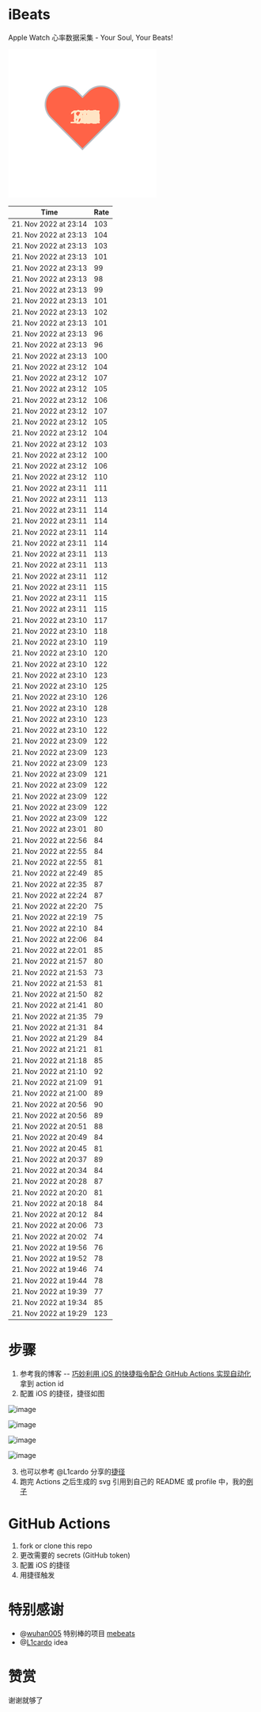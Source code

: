 # iBeats
Apple Watch 心率数据采集 - Your Soul, Your Beats!

![](./files/heart.svg)

<!--START_SECTION:my_heart_rate-->
| Time | Rate | 
 | ---- | ---- | 
| 21. Nov 2022 at 23:14 | 103 |
| 21. Nov 2022 at 23:13 | 104 |
| 21. Nov 2022 at 23:13 | 103 |
| 21. Nov 2022 at 23:13 | 101 |
| 21. Nov 2022 at 23:13 | 99 |
| 21. Nov 2022 at 23:13 | 98 |
| 21. Nov 2022 at 23:13 | 99 |
| 21. Nov 2022 at 23:13 | 101 |
| 21. Nov 2022 at 23:13 | 102 |
| 21. Nov 2022 at 23:13 | 101 |
| 21. Nov 2022 at 23:13 | 96 |
| 21. Nov 2022 at 23:13 | 96 |
| 21. Nov 2022 at 23:13 | 100 |
| 21. Nov 2022 at 23:12 | 104 |
| 21. Nov 2022 at 23:12 | 107 |
| 21. Nov 2022 at 23:12 | 105 |
| 21. Nov 2022 at 23:12 | 106 |
| 21. Nov 2022 at 23:12 | 107 |
| 21. Nov 2022 at 23:12 | 105 |
| 21. Nov 2022 at 23:12 | 104 |
| 21. Nov 2022 at 23:12 | 103 |
| 21. Nov 2022 at 23:12 | 100 |
| 21. Nov 2022 at 23:12 | 106 |
| 21. Nov 2022 at 23:12 | 110 |
| 21. Nov 2022 at 23:11 | 111 |
| 21. Nov 2022 at 23:11 | 113 |
| 21. Nov 2022 at 23:11 | 114 |
| 21. Nov 2022 at 23:11 | 114 |
| 21. Nov 2022 at 23:11 | 114 |
| 21. Nov 2022 at 23:11 | 114 |
| 21. Nov 2022 at 23:11 | 113 |
| 21. Nov 2022 at 23:11 | 113 |
| 21. Nov 2022 at 23:11 | 112 |
| 21. Nov 2022 at 23:11 | 115 |
| 21. Nov 2022 at 23:11 | 115 |
| 21. Nov 2022 at 23:11 | 115 |
| 21. Nov 2022 at 23:10 | 117 |
| 21. Nov 2022 at 23:10 | 118 |
| 21. Nov 2022 at 23:10 | 119 |
| 21. Nov 2022 at 23:10 | 120 |
| 21. Nov 2022 at 23:10 | 122 |
| 21. Nov 2022 at 23:10 | 123 |
| 21. Nov 2022 at 23:10 | 125 |
| 21. Nov 2022 at 23:10 | 126 |
| 21. Nov 2022 at 23:10 | 128 |
| 21. Nov 2022 at 23:10 | 123 |
| 21. Nov 2022 at 23:10 | 122 |
| 21. Nov 2022 at 23:09 | 122 |
| 21. Nov 2022 at 23:09 | 123 |
| 21. Nov 2022 at 23:09 | 123 |
| 21. Nov 2022 at 23:09 | 121 |
| 21. Nov 2022 at 23:09 | 122 |
| 21. Nov 2022 at 23:09 | 122 |
| 21. Nov 2022 at 23:09 | 122 |
| 21. Nov 2022 at 23:09 | 122 |
| 21. Nov 2022 at 23:01 | 80 |
| 21. Nov 2022 at 22:56 | 84 |
| 21. Nov 2022 at 22:55 | 84 |
| 21. Nov 2022 at 22:55 | 81 |
| 21. Nov 2022 at 22:49 | 85 |
| 21. Nov 2022 at 22:35 | 87 |
| 21. Nov 2022 at 22:24 | 87 |
| 21. Nov 2022 at 22:20 | 75 |
| 21. Nov 2022 at 22:19 | 75 |
| 21. Nov 2022 at 22:10 | 84 |
| 21. Nov 2022 at 22:06 | 84 |
| 21. Nov 2022 at 22:01 | 85 |
| 21. Nov 2022 at 21:57 | 80 |
| 21. Nov 2022 at 21:53 | 73 |
| 21. Nov 2022 at 21:53 | 81 |
| 21. Nov 2022 at 21:50 | 82 |
| 21. Nov 2022 at 21:41 | 80 |
| 21. Nov 2022 at 21:35 | 79 |
| 21. Nov 2022 at 21:31 | 84 |
| 21. Nov 2022 at 21:29 | 84 |
| 21. Nov 2022 at 21:21 | 81 |
| 21. Nov 2022 at 21:18 | 85 |
| 21. Nov 2022 at 21:10 | 92 |
| 21. Nov 2022 at 21:09 | 91 |
| 21. Nov 2022 at 21:00 | 89 |
| 21. Nov 2022 at 20:56 | 90 |
| 21. Nov 2022 at 20:56 | 89 |
| 21. Nov 2022 at 20:51 | 88 |
| 21. Nov 2022 at 20:49 | 84 |
| 21. Nov 2022 at 20:45 | 81 |
| 21. Nov 2022 at 20:37 | 89 |
| 21. Nov 2022 at 20:34 | 84 |
| 21. Nov 2022 at 20:28 | 87 |
| 21. Nov 2022 at 20:20 | 81 |
| 21. Nov 2022 at 20:18 | 84 |
| 21. Nov 2022 at 20:12 | 84 |
| 21. Nov 2022 at 20:06 | 73 |
| 21. Nov 2022 at 20:02 | 74 |
| 21. Nov 2022 at 19:56 | 76 |
| 21. Nov 2022 at 19:52 | 78 |
| 21. Nov 2022 at 19:46 | 74 |
| 21. Nov 2022 at 19:44 | 78 |
| 21. Nov 2022 at 19:39 | 77 |
| 21. Nov 2022 at 19:34 | 85 |
| 21. Nov 2022 at 19:29 | 123 |

<!--END_SECTION:my_heart_rate-->

# 步骤
1. 参考我的博客 -- [巧妙利用 iOS 的快捷指令配合 GitHub Actions 实现自动化](https://github.com/yihong0618/gitblog/issues/198) 拿到 action id
2. 配置 iOS 的捷径，捷径如图

![image](https://user-images.githubusercontent.com/15976103/122154218-0db0b480-ce97-11eb-93bb-5aec07c558dc.png)

![image](https://user-images.githubusercontent.com/15976103/122154236-186b4980-ce97-11eb-8e4b-70551a0391ae.png)

![image](https://user-images.githubusercontent.com/15976103/122154268-2d47dd00-ce97-11eb-902e-3acf292265a9.png)

![image](https://user-images.githubusercontent.com/15976103/122174055-fa144680-ceb4-11eb-9be2-3eb83cd516f7.png)

3. 也可以参考 @L1cardo 分享的[捷径](https://www.icloud.com/shortcuts/6ab6047b459c41ad822ad6b94b1c03d4)
4. 跑完 Actions 之后生成的 svg 引用到自己的 README 或 profile 中，我的[例子](https://github.com/yihong0618) 

# GitHub Actions

1. fork or clone this repo
2. 更改需要的 secrets (GitHub token)
3. 配置 iOS 的捷径
4. 用捷径触发

# 特别感谢
- @[wuhan005](https://github.com/wuhan005) 特别棒的项目 [mebeats](https://github.com/wuhan005/mebeats)
- @[L1cardo](https://github.com/L1cardo) idea

# 赞赏
谢谢就够了
